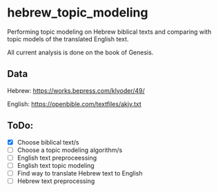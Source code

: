 # hebrew_topic_modeling

Performing topic modeling on Hebrew biblical texts and comparing with topic models of the translated English text.

All current analysis is done on the book of Genesis.

## Data

Hebrew: https://works.bepress.com/klyoder/49/

English: https://openbible.com/textfiles/akjv.txt

## ToDo:

- [x] Choose biblical text/s
- [ ] Choose a topic modeling algorithm/s
- [ ] English text preproceessing
- [ ] English text topic modeling
- [ ] Find way to translate Hebrew text to English
- [ ] Hebrew text preprocessing
